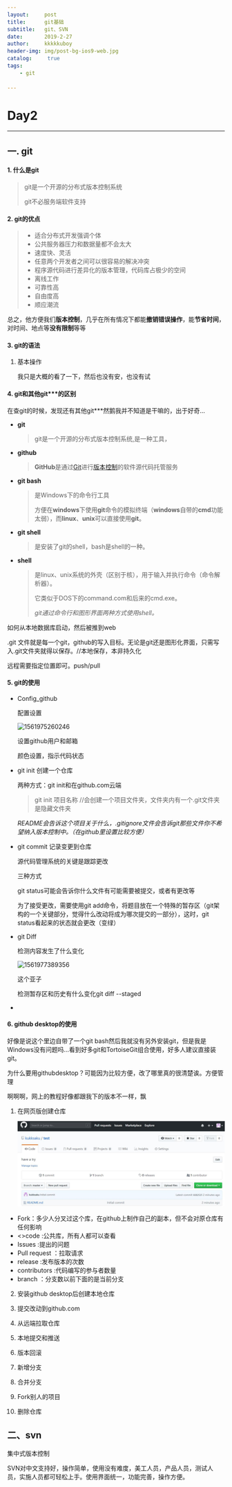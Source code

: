 ```yaml
---
layout:     post
title:      git基础
subtitle:   git、SVN
date:       2019-2-27
author:     kkkkkuboy
header-img: img/post-bg-ios9-web.jpg
catalog: 	 true
tags:
    - git
    
---
```


# Day2

---

## 一. git

#### 1. 什么是git

>  git是一个开源的分布式版本控制系统
>
>  git不必服务端软件支持



#### 2. git的优点

> - 适合分布式开发强调个体
> - 公共服务器压力和数据量都不会太大
> - 速度快、灵活
> - 任意两个开发者之间可以很容易的解决冲突
> - 程序源代码进行差异化的版本管理，代码库占极少的空间
> - 离线工作
> - 可靠性高
> - 自由度高
> - 顺应潮流

总之，他方便我们**版本控制**，几乎在所有情况下都能**撤销错误操作**，能**节省时间**，对时间、地点等**没有限制**等等





#### 3. git的语法

1. 基本操作

   我只是大概的看了一下，然后也没有安，也没有试

#### 4. git和其他git***的区别

在查git的时候，发现还有其他git***然鹅我并不知道是干嘛的，出于好奇...

- **git**

  > git是一个开源的分布式版本控制系统,是一种工具，

  

- **github**

  > **GitHub**是通过[Git](https://zh.wikipedia.org/wiki/Git)进行[版本控制](https://zh.wikipedia.org/wiki/%E7%89%88%E6%9C%AC%E6%8E%A7%E5%88%B6)的软件源代码托管服务

  

- **git bash**

  > 是Windows下的命令行工具
  >
  > 方便在**windows**下使用**git**命令的模拟终端（**windows**自带的**cmd**功能太弱），而**linux**、**unix**可以直接使用**git**。
  >
  > 

  

- **git shell**

  >是安装了git的shell，bash是shell的一种。

  

- **shell**

  > 是linux、unix系统的外壳（区别于核），用于输入并执行命令（命令解析器）。
  >
  > 它类似于DOS下的command.com和后来的cmd.exe。
  >
  > *git通过命令行和图形界面两种方式使用shell。*



如何从本地数据库启动，然后被推到web

.git 文件就是每一个git，github的写入目标。无论是git还是图形化界面，只需写入.git文件夹就得以保存。//本地保存，本非持久化

远程需要指定位置即可。push/pull



#### 5. git的使用

- Config_github

  配置设置

  ![1561975260246](C:\Users\sakura\AppData\Roaming\Typora\typora-user-images\1561975260246.png)

  设置github用户和邮箱

  颜色设置，指示代码状态

- git init 创建一个仓库

  两种方式：git init和在github.com云端

  > git init 项目名称  //会创建一个项目文件夹，文件夹内有一个.git文件夹是隐藏文件夹

  

  *README会告诉这个项目关于什么，.gitignore文件会告诉git那些文件你不希望纳入版本控制中。（在github里设置比较方便）*

- git commit 记录变更到仓库

  源代码管理系统的关键是跟踪更改

  三种方式

  git status可能会告诉你什么文件有可能需要被提交，或者有更改等

  为了接受更改，需要使用git add命令，将题目放在一个特殊的暂存区（git架构的一个关键部分，觉得什么改动将成为哪次提交的一部分），这时，git status看起来的状态就会更改（变绿）

  

   

- git Diff

  检测内容发生了什么变化

  ![1561977389356](C:\Users\sakura\AppData\Roaming\Typora\typora-user-images\1561977389356.png)

  这个亚子

  检测暂存区和历史有什么变化git diff --staged

  

- 

  

  

  

#### 6. github desktop的使用

好像是说这个里边自带了一个git bash然后我就没有另外安装git，但是我是Windows没有问题吗...看到好多git和TortoiseGit组合使用，好多人建议直接装git。

为什么要用githubdesktop？可能因为比较方便，改了哪里真的很清楚诶。方便管理



啊啊啊，网上的教程好像都跟我下的版本不一样，飘

1. 在网页版创建仓库

   ![5](https://github.com/kukksaku/kukksaku.github.io/blob/master/img/5.JPG?raw=true)

- Fork：多少人分叉过这个库，在github上制作自己的副本，但不会对原仓库有任何影响
- <>code :公共库，所有人都可以查看
- Issues :提出的问题
- Pull request ：拉取请求
- release :发布版本的次数
- contributors :代码编写的参与者数量
- branch ：分支数以前下面的是当前分支



2. 安装github desktop后创建本地仓库

   

3. 提交改动到github.com

   

4. 从远端拉取仓库

   

5. 本地提交和推送

   

6. 版本回滚

   

7. 新增分支

   

8. 合并分支

   

9. Fork别人的项目

   

10. 删除仓库

    





## 二、svn

集中式版本控制

SVN对中文支持好，操作简单，使用没有难度，美工人员，产品人员，测试人员，实施人员都可轻松上手。使用界面统一，功能完善，操作方便。



